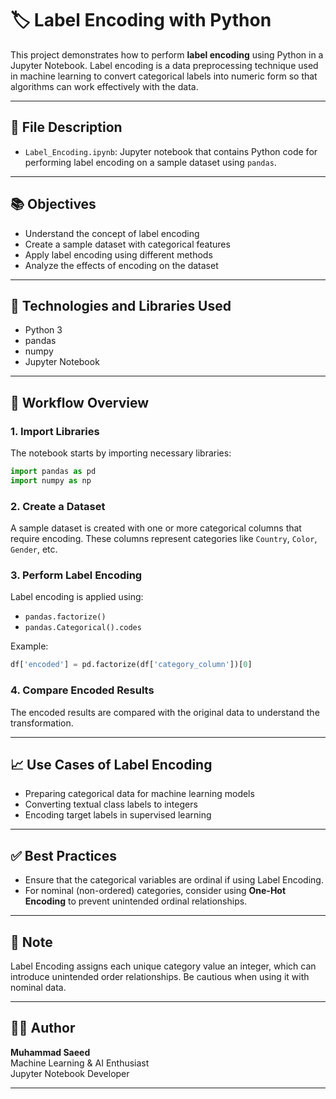 # 🏷️ Label Encoding with Python

This project demonstrates how to perform **label encoding** using Python in a Jupyter Notebook. Label encoding is a data preprocessing technique used in machine learning to convert categorical labels into numeric form so that algorithms can work effectively with the data.

---

## 📁 File Description

- `Label_Encoding.ipynb`: Jupyter notebook that contains Python code for performing label encoding on a sample dataset using `pandas`.

---

## 📚 Objectives

- Understand the concept of label encoding
- Create a sample dataset with categorical features
- Apply label encoding using different methods
- Analyze the effects of encoding on the dataset

---

## 🔧 Technologies and Libraries Used

- Python 3
- pandas
- numpy
- Jupyter Notebook

---

## 🚀 Workflow Overview

### 1. Import Libraries

The notebook starts by importing necessary libraries:
```python
import pandas as pd
import numpy as np
```

### 2. Create a Dataset

A sample dataset is created with one or more categorical columns that require encoding. These columns represent categories like `Country`, `Color`, `Gender`, etc.

### 3. Perform Label Encoding

Label encoding is applied using:
- `pandas.factorize()`
- `pandas.Categorical().codes`

Example:
```python
df['encoded'] = pd.factorize(df['category_column'])[0]
```

### 4. Compare Encoded Results

The encoded results are compared with the original data to understand the transformation.

---

## 📈 Use Cases of Label Encoding

- Preparing categorical data for machine learning models
- Converting textual class labels to integers
- Encoding target labels in supervised learning

---

## ✅ Best Practices

- Ensure that the categorical variables are ordinal if using Label Encoding.
- For nominal (non-ordered) categories, consider using **One-Hot Encoding** to prevent unintended ordinal relationships.

---

## 📌 Note

Label Encoding assigns each unique category value an integer, which can introduce unintended order relationships. Be cautious when using it with nominal data.

---

## 🧑‍💻 Author

**Muhammad Saeed**  
Machine Learning & AI Enthusiast  
Jupyter Notebook Developer

---
